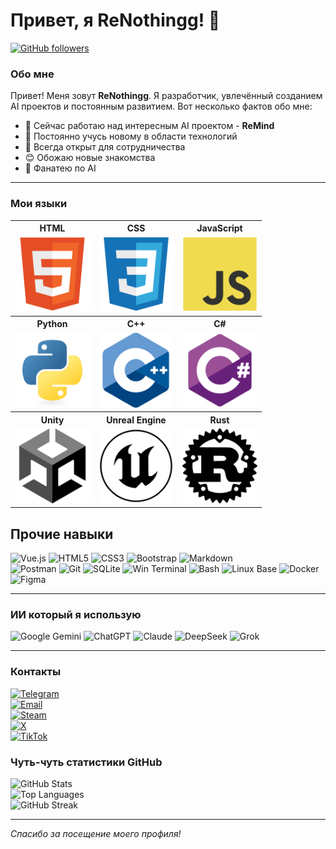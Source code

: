 # Привет, я ReNothingg! 👋

[![GitHub followers](https://img.shields.io/github/followers/ReNothingg?style=social)](https://github.com/ReNothingg)

### Обо мне
Привет! Меня зовут **ReNothingg**. Я разработчик, увлечённый созданием AI проектов и постоянным развитием. Вот несколько фактов обо мне:
- 🔭 Сейчас работаю над интересным AI проектом - **ReMind**
- 🌱 Постоянно учусь новому в области технологий
- 👯 Всегда открыт для сотрудничества
- 😊 Обожаю новые знакомства
- 🤖 Фанатею по AI
___
### Мои языки
<table align="center">
  <tr>
    <th>HTML</th>
    <th>CSS</th>
    <th>JavaScript</th>
  </tr>
  <tr>
    <td><img src="https://raw.githubusercontent.com/devicons/devicon/master/icons/html5/html5-original.svg" width=120></td>
    <td><img src="https://raw.githubusercontent.com/devicons/devicon/master/icons/css3/css3-original.svg" width=120></td>
    <td><img src="https://raw.githubusercontent.com/devicons/devicon/master/icons/javascript/javascript-original.svg" width=120></td>
  </tr>
  <tr>
    <th>Python</th>
    <th>C++</th>
    <th>C#</th>
  </tr>
  <tr>
    <td><img src="https://raw.githubusercontent.com/devicons/devicon/master/icons/python/python-original.svg" width=120></td>
    <td><img src="https://raw.githubusercontent.com/devicons/devicon/master/icons/cplusplus/cplusplus-original.svg" width=120></td>
    <td><img src="https://raw.githubusercontent.com/devicons/devicon/master/icons/csharp/csharp-original.svg" width=120></td>
  </tr>
  <tr>
    <th>Unity</th>
    <th>Unreal Engine</th>
    <th>Rust</th>
  </tr>
  <tr>
    <td><img src="https://raw.githubusercontent.com/devicons/devicon/master/icons/unity/unity-original.svg" width=120></td>
    <td><img src="https://raw.githubusercontent.com/devicons/devicon/master/icons/unrealengine/unrealengine-original.svg" width=120></td>
    <td><img src="https://raw.githubusercontent.com/devicons/devicon/master/icons/rust/rust-plain.svg" width=120></td>
  </tr>
</table>

## Прочие навыки
![Vue.js](https://img.shields.io/badge/vuejs-%2335495e.svg?style=for-the-badge&logo=vuedotjs&logoColor=%234FC08D)
![HTML5](https://img.shields.io/badge/html5-%23E34F26.svg?style=for-the-badge&logo=html5&logoColor=white)
![CSS3](https://img.shields.io/badge/css3-%231572B6.svg?style=for-the-badge&logo=css3&logoColor=white)
![Bootstrap](https://img.shields.io/badge/bootstrap-%238511FA.svg?style=for-the-badge&logo=bootstrap&logoColor=white)
![Markdown](https://img.shields.io/badge/Markdown-000000?style=for-the-badge&logo=markdown&logoColor=white)   
![Postman](https://img.shields.io/badge/Postman-FF6C37?style=for-the-badge&logo=postman&logoColor=white)
![Git](https://img.shields.io/badge/GIT-E44C30?style=for-the-badge&logo=git&logoColor=white) 
![SQLite](https://img.shields.io/badge/sqlite-%2307405e.svg?style=for-the-badge&logo=sqlite&logoColor=white)
![Win Terminal](https://img.shields.io/badge/windows%20terminal-4D4D4D?style=for-the-badge&logo=windows%20terminal&logoColor=white) 
![Bash](https://img.shields.io/badge/Shell_Script-121011?style=for-the-badge&logo=gnu-bash&logoColor=white)
![Linux Base](https://img.shields.io/badge/Linux-FCC624?style=for-the-badge&logo=linux&logoColor=black)
![Docker](https://img.shields.io/badge/docker-%230db7ed.svg?style=for-the-badge&logo=docker&logoColor=white)
![Figma](https://img.shields.io/badge/figma-%230db7ed.svg?style=for-the-badge&logo=figma&logoColor=white)
___
### ИИ который я использую
![Google Gemini](https://img.shields.io/badge/google%20gemini-8E75B2?style=for-the-badge&logo=google%20gemini&logoColor=white)
![ChatGPT](https://img.shields.io/badge/chatGPT-74aa9c?style=for-the-badge&logo=openai&logoColor=white)
![Claude](https://img.shields.io/badge/Claude-000000?style=for-the-badge&logo=anthropic&logoColor=white)
![DeepSeek](https://img.shields.io/badge/DeepSeek-0066FF?style=for-the-badge&logo=deepseek&logoColor=white)
![Grok](https://img.shields.io/badge/Grok-0066FF?style=for-the-badge&logo=grok&logoColor=white)
___

### Контакты
[![Telegram](https://img.shields.io/badge/Telegram-2CA5E0?style=for-the-badge&logo=telegram&logoColor=white)](https://t.me/ReNothingg)  
[![Email](https://img.shields.io/badge/Email-D14836?style=for-the-badge&logo=gmail&logoColor=white)](mailto:pashasob2009@gmail.com)  
[![Steam](https://img.shields.io/badge/Steam-000000?style=for-the-badge&logo=steam&logoColor=white)](https://steamcommunity.com/id/Arbuzekkk)  
[![X](https://img.shields.io/badge/X-1DA1F2?style=for-the-badge&logo=twitter&logoColor=white)](https://x.com/BLOOTBER515)  
[![TikTok](https://img.shields.io/badge/TikTok-000000?style=for-the-badge&logo=tiktok&logoColor=white)](https://www.tiktok.com/@renothingg)

### Чуть-чуть статистики GitHub
![GitHub Stats](https://github-readme-stats.vercel.app/api?username=ReNothingg&show_icons=true&theme=radical)  
![Top Languages](https://github-readme-stats.vercel.app/api/top-langs/?username=ReNothingg&layout=compact&theme=radical)  
![GitHub Streak](https://github-readme-streak-stats.herokuapp.com/?user=ReNothingg&theme=radical)

---

*Спасибо за посещение моего профиля!*
